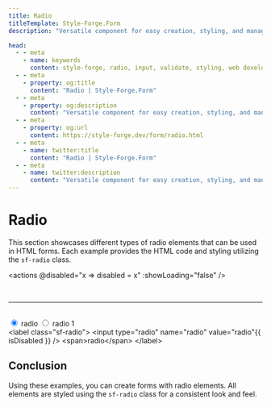 ```yaml
---
title: Radio
titleTemplate: Style-Forge.Form
description: "Versatile component for easy creation, styling, and management of radio buttons in web apps."

head:
  - - meta
    - name: keywords
      content: style-forge, radio, input, validate, styling, web development, frontend, radio elements, radio styles, responsive
  - - meta
    - property: og:title
      content: "Radio | Style-Forge.Form"
  - - meta
    - property: og:description
      content: "Versatile component for easy creation, styling, and management of radio buttons in web apps."
  - - meta
    - property: og:url
      content: https://style-forge.dev/form/radio.html
  - - meta
    - name: twitter:title
      content: "Radio | Style-Forge.Form"
  - - meta
    - name: twitter:description
      content: "Versatile component for easy creation, styling, and management of radio buttons in web apps."
---
```


# Radio

This section showcases different types of radio elements that can be used in HTML forms. Each example provides the HTML code and styling utilizing the `sf-radio` class.

<actions @disabled="x => disabled = x" :showLoading="false" />

<br />

---
<br />

<div class="d:f:x">
  <label class="sf-radio">
    <input type="radio" name="radio" value="radio" checked :disabled="disabled" /> <span>radio</span>
  </label>
  <label class="sf-radio">
    <input type="radio" name="radio" value="radio 1" :disabled="disabled" /> <span>radio 1</span>
  </label>
</div>

<highlight lang="html">
&lt;label class="sf-radio"&gt;
  &lt;input type="radio" name="radio" value="radio"{{ isDisabled }} /&gt; &lt;span&gt;radio&lt;/span&gt;
&lt;/label&gt;
</highlight>

## Conclusion

Using these examples, you can create forms with radio elements. All elements are styled using the `sf-radio` class for a consistent look and feel.

<script setup>
import { ref, computed } from 'vue';

import 'style-forge.form/src/var.css';

import 'style-forge.form/src/loading.css';
import 'style-forge.form/src/checkbox-radio.css';

const disabled = ref(false);
const isDisabled = computed(() => disabled.value ? ' disabled' : null);
</script>

